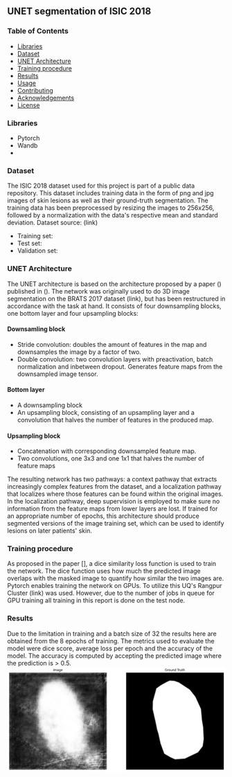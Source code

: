 ## UNET segmentation of ISIC 2018
### Table of Contents
  - [Libraries](#libraries)
  - [Dataset](#dataset)
  - [UNET Architecture](#unet-architecture)
  - [Training procedure](#training-procedure)
  - [Results](#results)
  - [Usage](#usage)
  - [Contributing](#contributing)
  - [Acknowledgements](#acknowledgements)
  - [License](#license)

### Libraries
- Pytorch
- Wandb
- 
### Dataset
The ISIC 2018 dataset used for this project is part of a public data repository. This dataset includes training data in the form of png and jpg images of skin lesions as well as their ground-truth segmentation. The training data has been preprocessed by resizing the images to 256x256, followed by a normalization with the data's respective mean and standard deviation.
Dataset source: (link)
- Training set:
- Test set:
- Validation set:

### UNET Architecture
The UNET architecture is based on the architecture proposed by a paper () published in (). The network was originally used to do 3D image segmentation on the BRATS 2017 dataset (link), but has been restructured in accordance with the task at hand. It consists of four downsampling blocks, one bottom layer and four upsampling blocks:

#### Downsamling block
- Stride convolution: doubles the amount of features in the map and downsamples the image by a factor of two.
- Double convolution: two convolution layers with preactivation, batch normalization and inbetween dropout. Generates feature maps from the downsampled image tensor.

#### Bottom layer
- A downsampling block
- An upsampling block, consisting of an upsampling layer and a convolution that halves the number of features in the produced map.

#### Upsampling block
- Concatenation with corresponding downsampled feature map. 
- Two convolutions, one 3x3 and one 1x1 that halves the number of feature maps

The resulting network has two pathways: a context pathway that extracts increasingly complex features from the dataset, and a localization pathway that localizes where those features can be found within the original images. In the localization pathway, deep supervision is employed to make sure no information from the feature maps from lower layers are lost. If trained for an appropriate number of epochs, this architecture should produce segmented versions of the image training set, which can be used to identify lesions on later patients' skin.

### Training procedure
As proposed in the paper [], a dice similarity loss function is used to train the network. The dice function uses how much the predicted image overlaps with the masked image to quantify how similar the two images are. Pytorch enables training the network on GPUs. To utilize this UQ's Rangpur Cluster (link) was used. However, due to the number of jobs in queue for GPU training all training in this report is done on the test node. 

### Results
 Due to the limitation in training and a batch size of 32 the results here are obtained from the 8 epochs of training. The metrics used to evaluate the model were dice score, average loss per epoch and the accuracy of the model. The accuracy is computed by accepting the predicted image where the prediction is > 0.5. 
 ![alt text](images/loss46epoch19.png)
